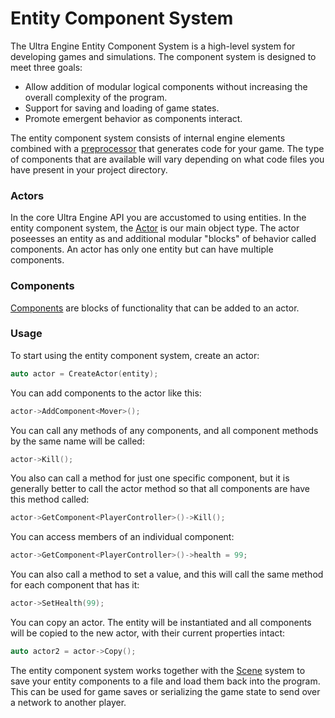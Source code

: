 # Entity Component System

The Ultra Engine Entity Component System is a high-level system for developing games and simulations. The component system is designed to meet three goals:

- Allow addition of modular logical components without increasing the overall complexity of the program.
- Support for saving and loading of game states.
- Promote emergent behavior as components interact.

The entity component system consists of internal engine elements combined with a [preprocessor](https://github.com/UltraEngine/Preprocessor) that generates code for your game. The type of components that are available will vary depending on what code files you have present in your project directory.

### Actors

In the core Ultra Engine API you are accustomed to using entities. In the entity component system, the [Actor](Actor.md) is our main object type. The actor poseesses an entity as and additional modular "blocks" of behavior called components. An actor has only one entity but can have multiple components.

### Components

[Components](Component.md) are blocks of functionality that can be added to an actor.

### Usage

To start using the entity component system, create an actor:

```c++
auto actor = CreateActor(entity);
```

You can add components to the actor like this:

```c++
actor->AddComponent<Mover>();
```

You can call any methods of any components, and all component methods by the same name will be called:

```c++
actor->Kill();
```

You also can call a method for just one specific component, but it is generally better to call the actor method so that all components are have this method called:

```c++
actor->GetComponent<PlayerController>()->Kill();
```

You can access members of an individual component:

```c++
actor->GetComponent<PlayerController>()->health = 99;
```

You can also call a method to set a value, and this will call the same method for each component that has it:

```c++
actor->SetHealth(99);
```

You can copy an actor. The entity will be instantiated and all components will be copied to the new actor, with their current properties intact:

```c++
auto actor2 = actor->Copy();
```

The entity component system works together with the [Scene](Scene.md) system to save your entity components to a file and load them back into the program. This can be used for game saves or serializing the game state to send over a network to another player.

